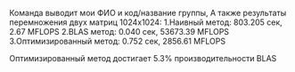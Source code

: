 Команда выводит мои ФИО и код/название группы,
А также результаты перемножения двух матриц 1024x1024:
1.Наивный метод: 803.205 сек, 2.67 MFLOPS
2.BLAS метод: 0.040 сек, 53673.39 MFLOPS
3.Оптимизированный метод: 0.752 сек, 2856.61 MFLOPS

Оптимизированный метод достигает 5.3% производительности BLAS
